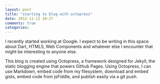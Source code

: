 ```yaml
---
layout: post
title: "starting to blog with octopress"
date: 2012-11-12 10:27
comments: true
categories: 
---
```


I recently started working at Google. I expect to be writing in this space about Dart, HTML5,
Web Components and whatever else I encounter that might be interesting to anyone else.

This blog is created using Octopress, a framework designed for Jekyll, the static blogging engine
that powers Github Pages. Using Octopress, I can use Markdown, embed code from my filesystem, download and embed gists, 
embed code from jsFiddle, and publish easily via a git push.
